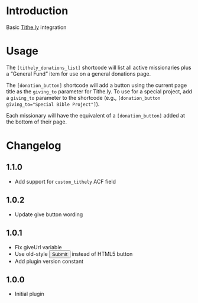 # Introduction

Basic [Tithe.ly](https://tithe.ly) integration

# Usage

The `[tithely_donations_list]` shortcode will list all active missionaries plus a “General Fund” item for use on a general donations page.

The `[donation_button]` shortcode will add a button using the current page title as the `giving_to` parameter for Tithe.ly. To use for a special project, add a `giving_to` parameter to the shortcode (e.g., `[donation_button giving_to="Special Bible Project"]`).

Each missionary will have the equivalent of a `[donation_button]` added at the bottom of their page.

# Changelog

## 1.1.0
- Add support for `custom_tithely` ACF field

## 1.0.2
- Update give button wording

## 1.0.1
- Fix giveUrl variable
- Use old-style <input type="submit" /> instead of HTML5 button
- Add plugin version constant

## 1.0.0
- Initial plugin
